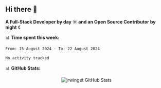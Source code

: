 ## Hi there 👋

**A Full-Stack Developer by day ☼ and an Open Source Contributor by night ☾**

📊 **Time spent this week:**
<!--START_SECTION:waka-->

```txt
From: 15 August 2024 - To: 22 August 2024

No activity tracked
```

<!--END_SECTION:waka-->

📊 **GitHub Stats:**
<p align="center"> <img src="https://github-readme-stats.vercel.app/api?username=jrwinget&show_icons=true&theme=gotham" alt="jrwinget GitHub Stats" />
